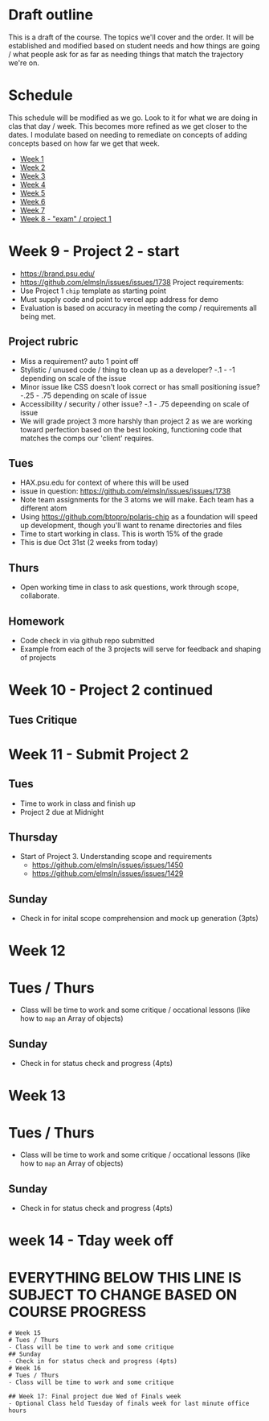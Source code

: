 # Draft outline
This is a draft of the course. The topics we'll cover and the order. It will be established and modified based on student needs and how things are going / what people ask for as far as needing things that match the trajectory we're on.

# Schedule
This schedule will be modified as we go. Look to it for what we are doing in clas that day / week. This becomes more refined as we get closer to the dates. I modulate based on needing to remediate on concepts of adding concepts based on how far we get that week.
- [Week 1](fa-23/week-1/README.md)
- [Week 2](fa-23/week-2/README.md)
- [Week 3](fa-23/week-3/README.md)
- [Week 4](fa-23/week-4/README.md)
- [Week 5](fa-23/week-5/README.md)
- [Week 6](fa-23/week-6/README.md)
- [Week 7](fa-23/week-7/README.md)
- [Week 8 - "exam" / project 1](fa-23/week-8/README.md)

# Week 9 - Project 2 - start
- https://brand.psu.edu/
- https://github.com/elmsln/issues/issues/1738
Project requirements:
- Use Project 1 `chip` template as starting point
- Must supply code and point to vercel app address for demo
- Evaluation is based on accuracy in meeting the comp / requirements all being met.
## Project rubric
- Miss a requirement? auto 1 point off
- Stylistic / unused code / thing to clean up as a developer? -.1 - -1 depending on scale of the issue
- Minor issue like CSS doesn't look correct or has small positioning issue? -.25 - .75 depending on scale of issue
- Accessibility / security / other issue? -.1 - .75 depeending on scale of issue
- We will grade project 3 more harshly than project 2 as we are working toward perfection based on the best looking, functioning code that matches the comps our 'client' requires.

## Tues
- HAX.psu.edu for context of where this will be used
- issue in question: https://github.com/elmsln/issues/issues/1738
- Note team assignments for the 3 atoms we will make. Each team has a different atom
- Using https://github.com/btopro/polaris-chip as a foundation will speed up development, though you'll want to rename directories and files
- Time to start working in class. This is worth 15% of the grade
- This is due Oct 31st (2 weeks from today)

## Thurs
- Open working time in class to ask questions, work through scope, collaborate.

## Homework
- Code check in via github repo submitted
- Example from each of the 3 projects will serve for feedback and shaping of projects

# Week 10 - Project 2 continued
## Tues Critique
# Week 11 - Submit Project 2
## Tues
- Time to work in class and finish up
- Project 2 due at Midnight

## Thursday
- Start of Project 3. Understanding scope and requirements
  - https://github.com/elmsln/issues/issues/1450
  - https://github.com/elmsln/issues/issues/1429

## Sunday
- Check in for inital scope comprehension and mock up generation (3pts)

# Week 12
# Tues / Thurs
- Class will be time to work and some critique / occational lessons (like how to `map` an Array of objects)
## Sunday
- Check in for status check and progress (4pts)

# Week 13
# Tues / Thurs
- Class will be time to work and some critique / occational lessons (like how to `map` an Array of objects)
## Sunday
- Check in for status check and progress (4pts)

# week 14 - Tday week off

# EVERYTHING BELOW THIS LINE IS SUBJECT TO CHANGE BASED ON COURSE PROGRESS
~~~~~~
# Week 15
# Tues / Thurs
- Class will be time to work and some critique
## Sunday
- Check in for status check and progress (4pts)
# Week 16
# Tues / Thurs
- Class will be time to work and some critique

## Week 17: Final project due Wed of Finals week
- Optional Class held Tuesday of finals week for last minute office hours
~~~~~~
